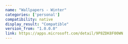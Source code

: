 ```yaml
---
name: "Wallpapers - Winter"
categories: ['personal']
compatibility: native
display_result: "Compatible"
version_from: "1.0.0.0"
link: https://apps.microsoft.com/detail/9P8ZDK8F00WN
---
```


